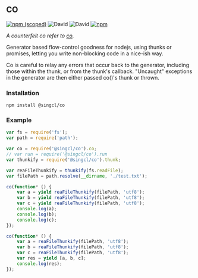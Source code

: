 ## CO
[![npm (scoped)](https://img.shields.io/npm/v/@singcl/co.svg?style=flat-square)](https://www.npmjs.com/package/@singcl/co)
![David](https://img.shields.io/david/dev/singcl/co.svg?style=flat-square)
![David](https://img.shields.io/david/singcl/co.svg?style=flat-square)
[![npm](https://img.shields.io/npm/dm/@singcl/co.svg?style=flat-square)](https://www.npmjs.com/package/@singcl/thunk-run)

*A counterfeit co refer to [co](https://github.com/tj/co/tree/master).*

Generator based flow-control goodness for nodejs, using thunks or promises, letting you write non-blocking code in a nice-ish way.

Co is careful to relay any errors that occur back to the generator, including those within the thunk, or from the thunk's callback. "Uncaught" exceptions in the generator are then either passed co()'s thunk or thrown.
### Installation
`npm install @singcl/co`

### Example
```js
var fs = require('fs');
var path = require('path');

var co = require('@singcl/co').co;
// var run = require('@singcl/co').run
var thunkify = require('@singcl/co').thunk;

var reaFileThunkify = thunkify(fs.readFile);
var filePath = path.resolve(__dirname, './test.txt');

co(function* () {
    var a = yield reaFileThunkify(filePath, 'utf8');
    var b = yield reaFileThunkify(filePath, 'utf8');
    var c = yield reaFileThunkify(filePath, 'utf8');
    console.log(a);
    console.log(b);
    console.log(c);
});

co(function* () {
    var a = reaFileThunkify(filePath, 'utf8');
    var b = reaFileThunkify(filePath, 'utf8');
    var c = reaFileThunkify(filePath, 'utf8');
    var res = yield [a, b, c];
    console.log(res);
});

```